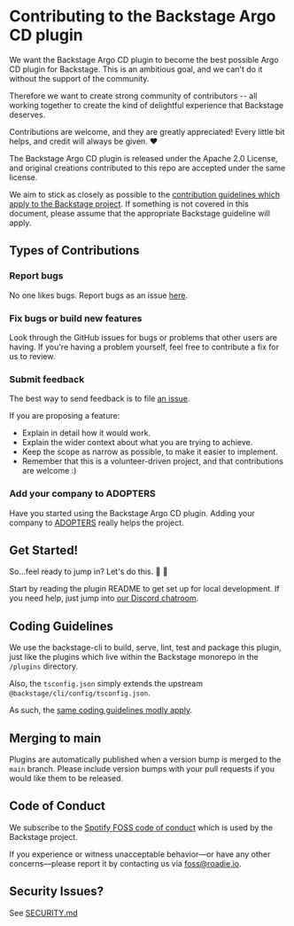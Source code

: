 # Contributing to the Backstage Argo CD plugin

We want the Backstage Argo CD plugin to become the best possible Argo CD plugin for Backstage. This is an ambitious goal, and we can't do it without the support of the community.

Therefore we want to create strong community of contributors -- all working together to create the kind of delightful experience that Backstage deserves.

Contributions are welcome, and they are greatly appreciated! Every little bit helps, and credit will always be given. ❤️

The Backstage Argo CD plugin is released under the Apache 2.0 License, and original creations contributed to this repo are accepted under the same license.

We aim to stick as closely as possible to the [contribution guidelines which apply to the Backstage project](https://github.com/backstage/backstage/blob/master/CONTRIBUTING.md). If something is not covered in this document, please assume that the appropriate Backstage guideline will apply. 

## Types of Contributions

### Report bugs

No one likes bugs. Report bugs as an issue [here](https://github.com/RoadieHQ/backstage-plugin-argo-cd/issues/new?assignees=&labels=bug&template=bug_template.md).

### Fix bugs or build new features

Look through the GitHub issues for bugs or problems that other users are having. If you're having a problem yourself, feel free to contribute a fix for us to review.

### Submit feedback

The best way to send feedback is to file [an issue](https://github.com/RoadieHQ/backstage-plugin-argo-cd/issues/new).

If you are proposing a feature:

- Explain in detail how it would work.
- Explain the wider context about what you are trying to achieve.
- Keep the scope as narrow as possible, to make it easier to implement.
- Remember that this is a volunteer-driven project, and that contributions are welcome :)

### Add your company to ADOPTERS

Have you started using the Backstage Argo CD plugin. Adding your company to [ADOPTERS](https://github.com/RoadieHQ/backstage-plugin-argo-cd/blob/main/ADOPTERS.md) really helps the project.

## Get Started!

So...feel ready to jump in? Let's do this. 💯 👏

Start by reading the plugin README to get set up for local development. If you need help, just jump into [our Discord chatroom](https://discord.gg/W3qEMhmx4f).

## Coding Guidelines

We use the backstage-cli to build, serve, lint, test and package this plugin, just like the plugins which live within the Backstage monorepo in the `/plugins` directory. 

Also, the `tsconfig.json` simply extends the upstream `@backstage/cli/config/tsconfig.json`.

As such, the [same coding guidelines modly apply](https://github.com/backstage/backstage/blob/master/CONTRIBUTING.md#coding-guidelines).

## Merging to main

Plugins are automatically published when a version bump is merged to the `main` branch. Please include version bumps with your pull requests if you would like them to be released.

## Code of Conduct

We subscribe to the [Spotify FOSS code of conduct](https://github.com/backstage/backstage/blob/master/CODE_OF_CONDUCT.md) which is used by the Backstage project.

If you experience or witness unacceptable behavior—or have any other concerns—please report it by contacting us via [foss@roadie.io](mailto:foss@roadie.io).

## Security Issues?

See [SECURITY.md](https://github.com/RoadieHQ/backstage-plugin-argo-cd/blob/main/SECURITY.md)
